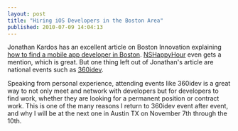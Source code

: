 ```yaml
---
layout: post
title: "Hiring iOS Developers in the Boston Area"
published: 2010-07-09 14:04:13
---
```

Jonathan Kardos has an excellent article on Boston Innovation explaining [how to find a mobile app developer in Boston](http://bostinnovation.com/2010/07/08/how-to-find-a-mobile-app-developer-in-boston/). [NSHappyHour](http://nshappyhour.org) even gets a mention, which is great. But one thing left out of Jonathan's article are national events such as [360idev](http://360idev.com). 

Speaking from personal experience, attending events like 360idev is a great way to not only meet and network with developers but for developers to find work, whether they are looking for a permanent position or contract work. This is one of the many reasons I return to 360idev event after event, and why I will be at the next one in Austin TX on November 7th through the 10th.
